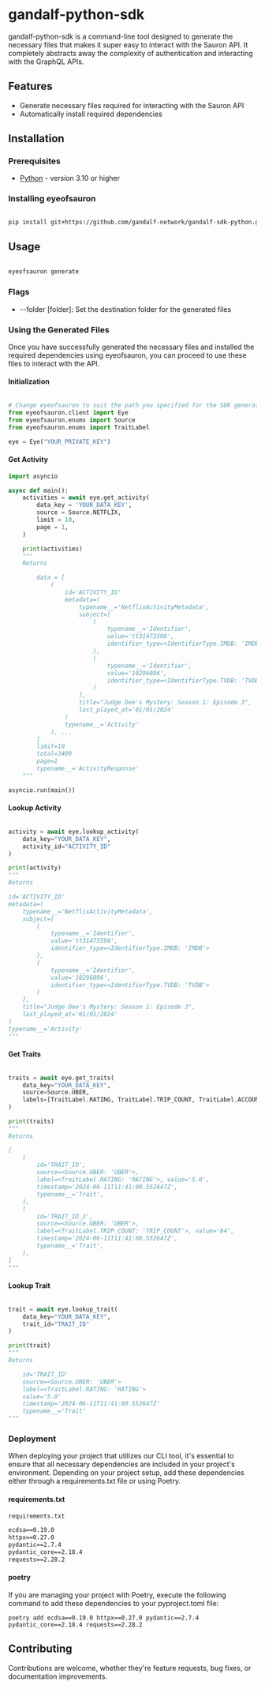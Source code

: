 # gandalf-python-sdk

gandalf-python-sdk is a command-line tool designed to generate the necessary files that makes it super easy to interact with the Sauron API. It completely abstracts away the complexity of authentication and interacting with the GraphQL APIs.

## Features

- Generate necessary files required for interacting with the Sauron API
- Automatically install required dependencies

## Installation

### Prerequisites

- [Python](https://www.python.org/downloads/) - version 3.10 or higher

### Installing eyeofsauron

```bash

pip install git+https://github.com/gandalf-network/gandalf-sdk-python.git

```

## Usage

```bash

eyeofsauron generate

```

### Flags

- --folder [folder]: Set the destination folder for the generated files

### Using the Generated Files

Once you have successfully generated the necessary files and installed the required dependencies using eyeofsauron, you can proceed to use these files to interact with the API.

#### Initialization

```python

# Change eyeofsauron to suit the path you specified for the SDK generation
from eyeofsauron.client import Eye
from eyeofsauron.enums import Source
from eyeofsauron.enums import TraitLabel

eye = Eye("YOUR_PRIVATE_KEY")
```

#### Get Activity

```python
import asyncio

async def main():
    activities = await eye.get_activity(
        data_key = 'YOUR_DATA_KEY',
        source = Source.NETFLIX,
        limit = 10,
        page = 1,
    )

    print(activities)
    """
    Returns

        data = [
            (
                id='ACTIVITY_ID' 
                metadata=(
                    typename__='NetflixActivityMetadata', 
                    subject=[
                        (
                            typename__='Identifier', 
                            value='tt31473598', 
                            identifier_type=<IdentifierType.IMDB: 'IMDB'>
                        ), 
                        (   
                            typename__='Identifier', 
                            value='10296096', 
                            identifier_type=<IdentifierType.TVDB: 'TVDB'>
                        )
                    ], 
                    title="Judge Dee's Mystery: Season 1: Episode 3", 
                    last_played_at='01/01/2024'
                ) 
                typename__='Activity'
            ), ...
        ]
        limit=10 
        total=3409 
        page=1 
        typename__='ActivityResponse'
    """

asyncio.run(main())
```

#### Lookup Activity

```python

activity = await eye.lookup_activity(
    data_key="YOUR_DATA_KEY",
    activity_id="ACTIVITY_ID"
)

print(activity)
"""
Returns

id='ACTIVITY_ID' 
metadata=(
    typename__='NetflixActivityMetadata', 
    subject=[
        (
            typename__='Identifier', 
            value='tt31473598', 
            identifier_type=<IdentifierType.IMDB: 'IMDB'>
        ), 
        (   
            typename__='Identifier', 
            value='10296096', 
            identifier_type=<IdentifierType.TVDB: 'TVDB'>
        )
    ], 
    title="Judge Dee's Mystery: Season 1: Episode 3", 
    last_played_at='01/01/2024'
) 
typename__='Activity'
"""
```

#### Get Traits

```python

traits = await eye.get_traits(
    data_key="YOUR_DATA_KEY",
    source=Source.UBER,
    labels=[TraitLabel.RATING, TraitLabel.TRIP_COUNT, TraitLabel.ACCOUNT_CREATED_ON],
)

print(traits)
"""
Returns

[ 
    (
        id='TRAIT_ID', 
        source=<Source.UBER: 'UBER'>, 
        label=<TraitLabel.RATING: 'RATING'>, value='5.0', 
        timestamp='2024-06-11T11:41:00.552647Z', 
        typename__='Trait',
    ),
    (
        id='TRAIT_ID_2', 
        source=<Source.UBER: 'UBER'>, 
        label=<TraitLabel.TRIP_COUNT: 'TRIP_COUNT'>, value='84', 
        timestamp='2024-06-11T11:41:00.552647Z', 
        typename__='Trait',
    ),
]
"""
```

#### Lookup Trait

```python

trait = await eye.lookup_trait(
    data_key="YOUR_DATA_KEY",
    trait_id="TRAIT_ID"
)

print(trait)
"""
Returns

    id='TRAIT_ID' 
    source=<Source.UBER: 'UBER'> 
    label=<TraitLabel.RATING: 'RATING'> 
    value='5.0' 
    timestamp='2024-06-11T11:41:00.552647Z' 
    typename__='Trait'
"""
```

### Deployment

When deploying your project that utilizes our CLI tool, it's essential to ensure that all necessary dependencies are included in your project's environment. Depending on your project setup, add these dependencies either through a requirements.txt file or using Poetry.

#### requirements.txt

```txt
requirements.txt

ecdsa==0.19.0
httpx==0.27.0
pydantic==2.7.4
pydantic_core==2.18.4
requests==2.28.2
```

#### poetry

If you are managing your project with Poetry, execute the following command to add these dependencies to your pyproject.toml file:

```shell
poetry add ecdsa==0.19.0 httpx==0.27.0 pydantic==2.7.4 pydantic_core==2.18.4 requests==2.28.2
```

## Contributing

Contributions are welcome, whether they're feature requests, bug fixes, or documentation improvements.
